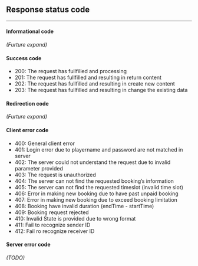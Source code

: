 ## Response status code
---


#### **Informational code**
*(Furture expand)*

#### **Success code**
- 200: The request has fullfilled and processing
- 201: The request has fullfilled and resulting in return content
- 202: The request has fullfilled and resulting in create new content
- 203: The request has fullfilled and resulting in change the existing data

#### **Redirection code**
*(Furture expand)*

#### **Client error code**
- 400: General client error
- 401: Login error due to playername and password are not matched in server
- 402: The server could not understand the request due to invalid parameter provided
- 403: The request is unauthorized
- 404: The server can not find the requested booking’s information
- 405: The server can not find the requested timeslot (invalid time slot)
- 406: Error in making new booking due to have past unpaid booking
- 407: Error in making new booking due to exceed booking limitation
- 408: Booking have invalid duration (endTime - startTime)
- 409: Booking request rejected
- 410: Invalid State is provided due to wrong format
- 411: Fail to recognize sender ID
- 412: Fail ro recognize receiver ID


#### **Server error code**
*(TODO)*


